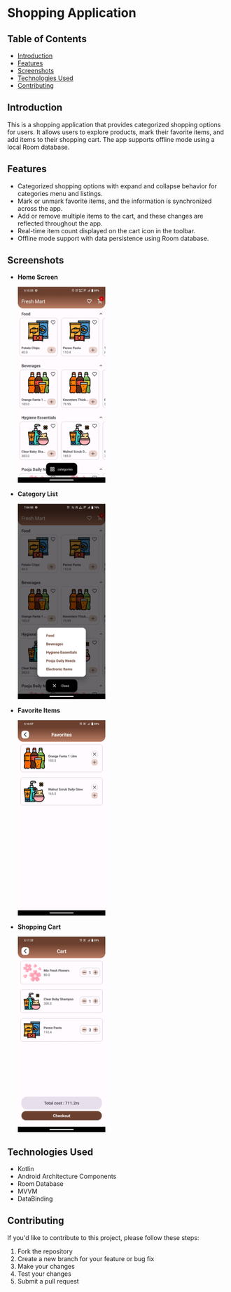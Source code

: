 # Shopping Application

## Table of Contents
- [Introduction](#introduction)
- [Features](#features)
- [Screenshots](#screenshots)
- [Technologies Used](#technologies-used)
- [Contributing](#contributing)

## Introduction
This is a shopping application that provides categorized shopping options for users. It allows users to explore products, mark their favorite items, and add items to their shopping cart. The app supports offline mode using a local Room database.

## Features
- Categorized shopping options with expand and collapse behavior for categories menu and listings.
- Mark or unmark favorite items, and the information is synchronized across the app.
- Add or remove multiple items to the cart, and these changes are reflected throughout the app.
- Real-time item count displayed on the cart icon in the toolbar.
- Offline mode support with data persistence using Room database.

## Screenshots
- **Home Screen**

  <img src="https://raw.githubusercontent.com/sai123gopal/Shopping_app/master/screenshots/Screenshot_20231012_171021.jpg" width="200">

- **Category List**

  <img src="https://raw.githubusercontent.com/sai123gopal/Shopping_app/master/screenshots/Screenshot_20231012_190451.jpg" width="200">

- **Favorite Items**

   <img src="https://raw.githubusercontent.com/sai123gopal/Shopping_app/master/screenshots/Screenshot_20231012_171057.jpg" width="200">

- **Shopping Cart**

   <img src="https://raw.githubusercontent.com/sai123gopal/Shopping_app/master/screenshots/Screenshot_20231012_171133.jpg" width="200">


## Technologies Used
- Kotlin
- Android Architecture Components
- Room Database
- MVVM
- DataBinding

## Contributing
If you'd like to contribute to this project, please follow these steps:
1. Fork the repository
2. Create a new branch for your feature or bug fix
3. Make your changes
4. Test your changes
5. Submit a pull request
